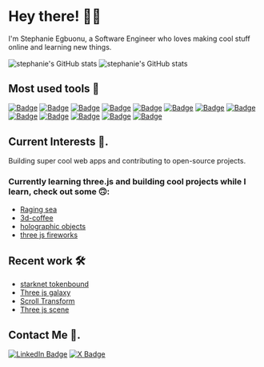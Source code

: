 # Hey there! 👋🏾

I'm Stephanie Egbuonu, a Software Engineer who loves making cool stuff online and learning new things.

<img align="center" src="https://github-readme-stats.vercel.app/api?username=stephanniegb&show_icons=true&include_all_commits=true&hide_border=true&theme=transparent" alt="stephanie's GitHub stats" /> <img align="center" src="https://github-readme-stats.vercel.app/api/top-langs/?username=stephanniegb&langs_count=8&layout=compact&hide_border=true&theme=transparent" alt="stephanie's GitHub stats" />

## Most used tools 🧰

[![Badge](https://img.shields.io/badge/-Three.js-000000?style=for-the-badge&logo=three.js&logoColor=white&link=https://threejs.org/)](https://threejs.org/)
[![Badge](https://img.shields.io/badge/-Next.js-ffffff?style=for-the-badge&logo=next.js&logoColor=black&link=https://nextjs.org/)](https://nextjs.org/)
[![Badge](https://img.shields.io/badge/-Framer-007bff?style=for-the-badge&logo=framer&logoColor=white&link=https://www.framer.com/motion/)](https://www.framer.com/motion/)
[![Badge](https://img.shields.io/badge/-React.js-202329?style=for-the-badge&logo=react&logoColor=1ca0f1&link=https://react.dev/)](https://react.dev/)
[![Badge](https://img.shields.io/badge/-Typescript-007ACC?style=for-the-badge&logo=typescript&logoColor=white&link=https://www.typescriptlang.org/)](https://www.typescriptlang.org/)
[![Badge](https://img.shields.io/badge/-Javascript-f7df1e?style=for-the-badge&logo=javascript&logoColor=black&link=https://www.javascript.com/)](https://www.javascript.com/)
[![Badge](https://img.shields.io/badge/-TailwindCSS-38B2AC?style=for-the-badge&logo=tailwind-css&logoColor=white&link=https://tailwindcss.com/)](https://tailwindcss.com/)
[![Badge](https://img.shields.io/badge/-Sass-CC6699?style=for-the-badge&logo=sass&logoColor=white&link=https://sass-lang.com/)](https://sass-lang.com/)
[![Badge](https://img.shields.io/badge/-Apollo%20GraphQL-311C87?style=for-the-badge&logo=apollo-graphql&logoColor=white&link=https://www.apollographql.com/)](https://www.apollographql.com/)
[![Badge](https://img.shields.io/badge/-Prisma-2D3748?style=for-the-badge&logo=prisma&logoColor=white&link=https://www.prisma.io/)](https://www.prisma.io/)
[![Badge](https://img.shields.io/badge/-CSS3-264de4?style=for-the-badge&logo=css3&logoColor=white&link=https://www.w3schools.com/css/)](https://www.w3schools.com/css/)
[![Badge](https://img.shields.io/badge/-HTML5-E34F26?style=for-the-badge&logo=html5&logoColor=white&link=https://www.w3schools.com/html/)](https://www.w3schools.com/html/)
[![Badge](https://img.shields.io/badge/-Git-F05032?style=for-the-badge&logo=git&logoColor=white&link=https://git-scm.com/)](https://git-scm.com/)

## Current Interests 🚀.

Building super cool web apps and contributing to open-source projects.

  ### Currently learning three.js and building cool projects while I learn, check out some 🙃:
  
   - [Raging sea](https://codesandbox.io/p/devbox/three-js-raging-sea-6m975z?file=%2Fsrc%2Fscript.js)
   - [3d-coffee](https://codesandbox.io/p/devbox/three-js-coffee-ztmnf7?file=%2Fsrc%2Fscript.js)
   - [holographic objects](https://codesandbox.io/p/devbox/three-js-hologram-v48kw6?file=%2Fsrc%2Fscript.js)
   - [three js fireworks](https://codesandbox.io/p/devbox/three-js-fireworks-dfc58p?file=%2Fsrc%2Fscript.js)

## Recent work 🛠

- [starknet tokenbound](https://starknet-tokenbound.com/)
- [Three js galaxy](https://three-js-galaxy-silk.vercel.app/)
- [Scroll Transform](https://scroll-transform-recreate.vercel.app)
- [Three js scene](https://nuxt-scene.vercel.app/)

## Contact Me 💬.

[![LinkedIn Badge](https://img.shields.io/badge/-LinkedIn-1ca0f1?style=for-the-badge&logo=linkedin&logoColor=white&link=https://www.linkedin.com/in/stephanie-egbuonu-809aa120a)](https://www.linkedin.com/in/stephanie-egbuonu-809aa120a)
[![X Badge](https://img.shields.io/badge/-@stephanniegb-ffffff?style=for-the-badge&logo=x&logoColor=black&link=https://twitter.com/Stephanniegb)](https://twitter.com/Stephanniegb)
